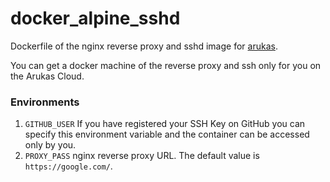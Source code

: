 # docker_alpine_sshd

Dockerfile of the nginx reverse proxy and sshd image for [arukas](https://arukas.io).

You can get a docker machine of the reverse proxy and ssh only for you on the Arukas Cloud.

### Environments

1. `GITHUB_USER` If you have registered your SSH Key on GitHub you can specify this environment variable and the container can be accessed only by you.
1. `PROXY_PASS` nginx reverse proxy URL. The default value is `https://google.com/`.
